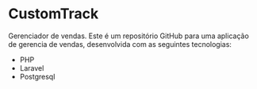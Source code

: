 # CustomTrack
Gerenciador de vendas.
Este é um repositório GitHub para uma aplicação de gerencia de vendas, desenvolvida com as seguintes tecnologias:
- PHP
- Laravel
- Postgresql






